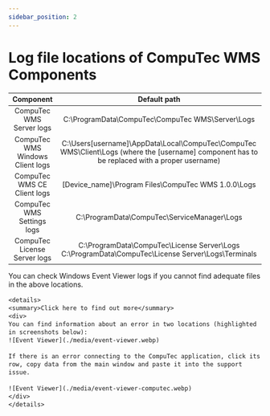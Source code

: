 ```yaml
---
sidebar_position: 2
---
```


# Log file locations of CompuTec WMS Components

|            Component             |                                                                  Default path                                                                  |
| :------------------------------: | :--------------------------------------------------------------------------------------------------------------------------------------------: |
|     CompuTec WMS Server logs     |                                                C:\ProgramData\CompuTec\CompuTec WMS\Server\Logs                                                |
| CompuTec WMS Windows Client logs | C:\Users\[username]\AppData\Local\CompuTec\CompuTec WMS\Client\Logs (where the [username] component has to be replaced with a proper username) |
|   CompuTec WMS CE Client logs    |                                              [Device_name]\Program Files\CompuTec WMS 1.0.0\Logs                                               |
|    CompuTec WMS Settings logs    |                                                  C:\ProgramData\CompuTec\ServiceManager\Logs                                                   |
|   CompuTec License Server logs   |                       C:\ProgramData\CompuTec\License Server\Logs C:\ProgramData\CompuTec\License Server\Logs\Terminals                        |

You can check Windows Event Viewer logs if you cannot find adequate files in the above locations.

    <details>
    <summary>Click here to find out more</summary>
    <div>
    You can find information about an error in two locations (highlighted in screenshots below):
    ![Event Viewer](./media/event-viewer.webp)

    If there is an error connecting to the CompuTec application, click its row, copy data from the main window and paste it into the support issue.

    ![Event Viewer](./media/event-viewer-computec.webp)
    </div>
    </details>
